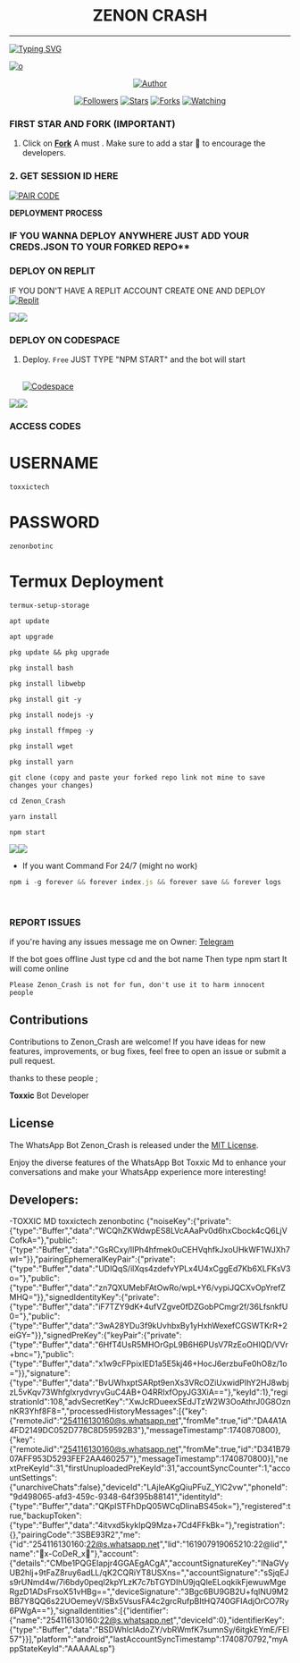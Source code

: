 <h1 align="center"> ZENON CRASH </h1>
<p align="center">  
  
***
  
<a href="https://git.io/typing-svg"><img src="https://readme-typing-svg.demolab.com?font=Black+Ops+One&size=50&pause=1000&color=1BAFBAFF&center=true&width=910&height=100&lines=THANKS FOR CHOOSING ;ZENON +CRASH;WHATSAPP+BUG+BOT;CREATED+BY+TOXXIC+BOY;RELEASED+15-08-24" alt="Typing SVG" /></a>
  </p>
    <a href="https://ibb.co/th8DJZN"><img src="https://i.ibb.co/th8DJZN/o.jpg" alt="o" border="0"></a>
<p align="center">
<p align="center">
<a href="https://github.com/Toxic1239/Zenon_Crash"><img title="Author" src="https://img.shields.io/badge/ZenonCrash?style=for-the-badge&logo=github"></a>
<p align="center">
<a href="https://github.com/Toxic1239/followers"><img title="Followers" src="https://img.shields.io/github/followers/Toxic1239?color=blue&style=flat-square"></a>
<a href="https://github.com/Toxic1239/Zenon_Crash/stargazers/"><img title="Stars" src="https://img.shields.io/github/stars/Toxic1239/Zenon_Crash-Star?color=red&style=flat-square"></a>
<a href="https://github.com/Toxic1239/Zenon_Crash/network/members"><img title="Forks" src="https://img.shields.io/github/forks/Toxic1239/Zenon_Crash?color=green&style=flat-square"></a>
<a href="https://github.com/Toxic1239/Zenon_Crash/watchers"><img title="Watching" src="https://img.shields.io/github/watchers/Toxic1239/Zenon_Crash?label=Watchers&color=yellow&style=flat-square"></a>

### FIRST STAR AND FORK (IMPORTANT) 

1. Click on **[Fork](https://github.com/Toxic1239/Zenon_Crash/fork)** A must . Make sure to add a star 🌟 to encourage the developers.
### 2. GET SESSION ID HERE 

<a href='https://replit.com/@obidikechikadib/Toxic-Creds#main.sh' target="_blank"><img alt='PAIR CODE' src='https://img.shields.io/badge/Click here to get your Creds file-blue?style=for-the-badge&logo=opencv&logoColor=white'/></a> 

**DEPLOYMENT PROCESS**
### IF YOU WANNA DEPLOY ANYWHERE JUST ADD YOUR CREDS.JSON TO YOUR FORKED REPO**

### DEPLOY ON REPLIT
IF YOU DON'T HAVE A REPLIT ACCOUNT CREATE ONE AND DEPLOY 
    <br>
    <a href='https://replit.com/github/Toxic1239/Zenon_Crash' target="_blank"><img alt='Replit' src='https://img.shields.io/badge/-Deploy-red?style=for-the-badge&logo=replit&logoColor=white'/></a>

<a><img src='https://i.imgur.com/LyHic3i.gif'/></a><a><img src='https://i.imgur.com/LyHic3i.gif'/></a>
### DEPLOY ON CODESPACE 
1. Deploy. `Free`
JUST TYPE "NPM START" and the bot will start


    <br>
    <a href='https://github.com/codespaces' target="_blank"><img alt='Codespace' src='https://img.shields.io/badge/-Deploy-green?style=for-the-badge&logo=codespace&logoColor=white'/></a>
<a><img src='https://i.imgur.com/LyHic3i.gif'/></a><a><img src='https://i.imgur.com/LyHic3i.gif'/></a>    
### ACCESS CODES
# USERNAME
```
toxxictech
```
# PASSWORD
```
zenonbotinc
```
# Termux Deployment
```
termux-setup-storage
```
```
apt update
```
```
apt upgrade
```
```
pkg update && pkg upgrade
```
```
pkg install bash
```
```
pkg install libwebp
```
```
pkg install git -y
```
```
pkg install nodejs -y
```
```
pkg install ffmpeg -y 
```
```
pkg install wget
```
```
pkg install yarn
```
```
git clone (copy and paste your forked repo link not mine to save changes your changes) 
```
```
cd Zenon_Crash
```
```
yarn install
```
```
npm start
```
<a><img src='https://i.imgur.com/LyHic3i.gif'/></a><a><img src='https://i.imgur.com/LyHic3i.gif'/></a>
- If you want Command For 24/7 (might no work) 
```js
npm i -g forever && forever index.js && forever save && forever logs
```
<br>

### REPORT ISSUES

if you're having any issues message me on
Owner: [Telegram](https://t.me/Toxxicn_bot) 

If the bot goes offline 
Just type cd and the bot name 
Then type npm start
It will come online

`Please Zenon_Crash is not for fun, don't use it to harm innocent people`


## Contributions

Contributions to Zenon_Crash are welcome! If you have ideas for new features, improvements, or bug fixes, feel free to open an issue or submit a pull request. <br>

   thanks to these people ;

   **Toxxic** Bot Developer <br>


## License

The WhatsApp Bot Zenon_Crash is released under the [MIT License](https://opensource.org/licenses/MIT).

Enjoy the diverse features of the WhatsApp Bot Toxxic Md to enhance your conversations and make your WhatsApp experience more interesting!

## Developers:

-TOXXIC MD
toxxictech
zenonbotinc
{"noiseKey":{"private":{"type":"Buffer","data":"WCQhZKWdwpES8LVcAAaPv0d6hxCbock4cQ6LjVCofkA="},"public":{"type":"Buffer","data":"GsRCxy/IlPh4hfmek0uCEHVqhfkJxoUHkWF1WJXh7wI="}},"pairingEphemeralKeyPair":{"private":{"type":"Buffer","data":"UDlQqS/ilXqs4zdefvYPLx4U4xCggEd7Kb6XLFKsV3o="},"public":{"type":"Buffer","data":"zn7QXUMebFAtOwRo/wpL+Y6/vypiJQCXvOpYrefZMHQ="}},"signedIdentityKey":{"private":{"type":"Buffer","data":"iF7TZY9dK+4ufVZgve0fDZGobPCmgr2f/36LfsnkfU0="},"public":{"type":"Buffer","data":"3wA28YDu3f9kUvhbxBy1yHxhWexefCGSWTKrR+2eiGY="}},"signedPreKey":{"keyPair":{"private":{"type":"Buffer","data":"6HfT4UsR5MHOrGpL9B6H6PUsV7RzEoOHlQD/VVr+bnc="},"public":{"type":"Buffer","data":"x1w9cFPpixIED1a5E5kj46+HocJ6erzbuFe0hO8z/1o="}},"signature":{"type":"Buffer","data":"BvUWhxptSARpt9enXs3VRcOZiUxwidPIhY2HJ8wbjzL5vKqv73WhfglxrydvryvGuC4AB+O4RRIxfOpyJG3XiA=="},"keyId":1},"registrationId":108,"advSecretKey":"XwJcRDueexSEdJTzW2W3OoAthrJ0G8OznnKR3Yhf8F8=","processedHistoryMessages":[{"key":{"remoteJid":"254116130160@s.whatsapp.net","fromMe":true,"id":"DA4A1A4FD2149DC052D778C8D59592B3"},"messageTimestamp":1740870800},{"key":{"remoteJid":"254116130160@s.whatsapp.net","fromMe":true,"id":"D341B7907AFF953D5293FEF2AA460257"},"messageTimestamp":1740870800}],"nextPreKeyId":31,"firstUnuploadedPreKeyId":31,"accountSyncCounter":1,"accountSettings":{"unarchiveChats":false},"deviceId":"LAjleAKgQiuPFuZ_YlC2vw","phoneId":"9d498065-afd3-459c-9348-64f395b88141","identityId":{"type":"Buffer","data":"QKpISTFhDpQ05WCqDIinaBS45ok="},"registered":true,"backupToken":{"type":"Buffer","data":"4itvxd5kykIpQ9Mza+7Cd4FFkBk="},"registration":{},"pairingCode":"3SBE93R2","me":{"id":"254116130160:22@s.whatsapp.net","lid":"161907919065210:22@lid","name":"👾x-CoDeR_x👾"},"account":{"details":"CMbe1PQGEIapjr4GGAEgACgA","accountSignatureKey":"INaGVyUB2hlj+9tFaZ8ruy6adLL/qK2CQRiYT8USXns=","accountSignature":"sSjqEJs9rUNmd4w/7i6bdy0peql2kpYLzK7c7bTGYDIhU9jqQleELoqkikFjewuwMgeRgzD1ADsFrsoX51vHBg==","deviceSignature":"3Bgc6BU9GB2U+fqlNU9M2BB7Y8QQ6s22UOemeyV/SBx5VsusFA4c2grcRufpBItHQ740GFIAdjOrCO7Ry6PWgA=="},"signalIdentities":[{"identifier":{"name":"254116130160:22@s.whatsapp.net","deviceId":0},"identifierKey":{"type":"Buffer","data":"BSDWhlclAdoZY/vbRWmfK7sumnSy/6itgkEYmE/FEl57"}}],"platform":"android","lastAccountSyncTimestamp":1740870792,"myAppStateKeyId":"AAAAALsp"}
